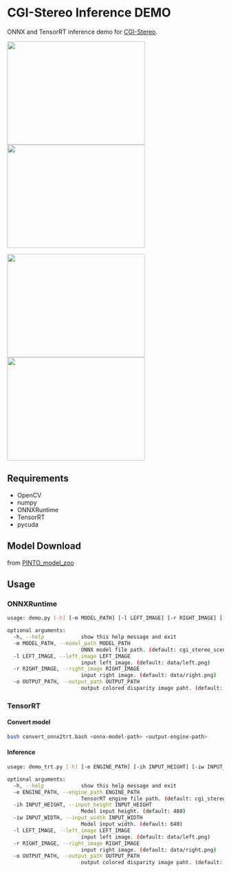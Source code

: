 # CGI-Stereo Inference DEMO

ONNX and TensorRT inference demo for [CGI-Stereo](https://github.com/gangweiX/CGI-Stereo).


<img src="https://github.com/fateshelled/cgistereo_onnx/blob/main/data/im0.png" width="320" height="240" alt=""><img src="https://user-images.githubusercontent.com/53618876/223908423-dbf68910-141f-4160-89b9-69722454f2f5.png" width="320" height="240" alt="">

<img src="https://github.com/fateshelled/cgistereo_onnx/blob/main/data/left.png" width="320" height="240" alt=""><img src="https://user-images.githubusercontent.com/53618876/223908408-22ca7389-a3e8-47cf-9bde-38782571444d.png" width="320" height="240" alt="">


## Requirements
- OpenCV
- numpy
- ONNXRuntime
- TensorRT
- pycuda

## Model Download
from [PINTO_model_zoo](https://github.com/PINTO0309/PINTO_model_zoo/tree/main/358_CGI-Stereo)

## Usage
### ONNXRuntime
```bash
usage: demo.py [-h] [-m MODEL_PATH] [-l LEFT_IMAGE] [-r RIGHT_IMAGE] [-o OUTPUT_PATH]

optional arguments:
  -h, --help            show this help message and exit
  -m MODEL_PATH, --model_path MODEL_PATH
                        ONNX model file path. (default: cgi_stereo_sceneflow_480x640/cgi_stereo_sceneflow_480x640.onnx)
  -l LEFT_IMAGE, --left_image LEFT_IMAGE
                        input left image. (default: data/left.png)
  -r RIGHT_IMAGE, --right_image RIGHT_IMAGE
                        input right image. (default: data/right.png)
  -o OUTPUT_PATH, --output_path OUTPUT_PATH
                        output colored disparity image paht. (default: output.png)
```

### TensorRT
#### Convert model
```bash
bash convert_onnx2trt.bash <onnx-model-path> <output-engine-path> 
```

#### Inference
```bash
usage: demo_trt.py [-h] [-e ENGINE_PATH] [-ih INPUT_HEIGHT] [-iw INPUT_WIDTH] [-l LEFT_IMAGE] [-r RIGHT_IMAGE] [-o OUTPUT_PATH]

optional arguments:
  -h, --help            show this help message and exit
  -e ENGINE_PATH, --engine_path ENGINE_PATH
                        TensorRT engine file path. (default: cgi_stereo_sceneflow_480x640.engine)
  -ih INPUT_HEIGHT, --input_height INPUT_HEIGHT
                        Model input height. (default: 480)
  -iw INPUT_WIDTH, --input_width INPUT_WIDTH
                        Model input width. (default: 640)
  -l LEFT_IMAGE, --left_image LEFT_IMAGE
                        input left image. (default: data/left.png)
  -r RIGHT_IMAGE, --right_image RIGHT_IMAGE
                        input right image. (default: data/right.png)
  -o OUTPUT_PATH, --output_path OUTPUT_PATH
                        output colored disparity image paht. (default: output.png)
```
